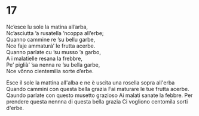 # 17  
  
Nc’esce lu sole la matina all’arba,  
Nc’asciutta ’a rusatella ’ncoppa all’erbe;  
Quanno cammine re ’su bellu garbe,  
Nce faje ammaturà’ le frutta acerbe.  
Quanno parlate cu ’su musso ’a garbo,  
A i malatielle resana la frebbre,  
Pe’ piglià’ ’sa nenna re ’su bella garbe,  
Nce vônno cientemilia sorte d’erbe.

Esce il sole la mattina all'alba
e ne è uscita una rosella sopra all'erba
Quando cammini con questa bella grazia
Fai maturare le tue frutta acerbe.
Qaundo parlate con questo musetto grazioso
Ai malati sanate la febbre.
Per prendere questa nennna di questa bella grazia
Ci vogliono centomila sorti d'erbe.

